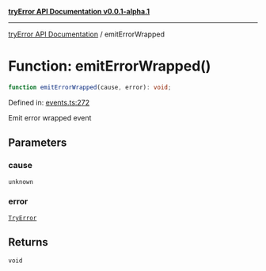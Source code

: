 [**tryError API Documentation v0.0.1-alpha.1**](../index.md)

***

[tryError API Documentation](../index.md) / emitErrorWrapped

# Function: emitErrorWrapped()

```ts
function emitErrorWrapped(cause, error): void;
```

Defined in: [events.ts:272](https://github.com/oconnorjohnson/tryError/blob/e3ae0308069a4fba073f4543d527ad76373db795/src/events.ts#L272)

Emit error wrapped event

## Parameters

### cause

`unknown`

### error

[`TryError`](../interfaces/TryError.md)

## Returns

`void`
